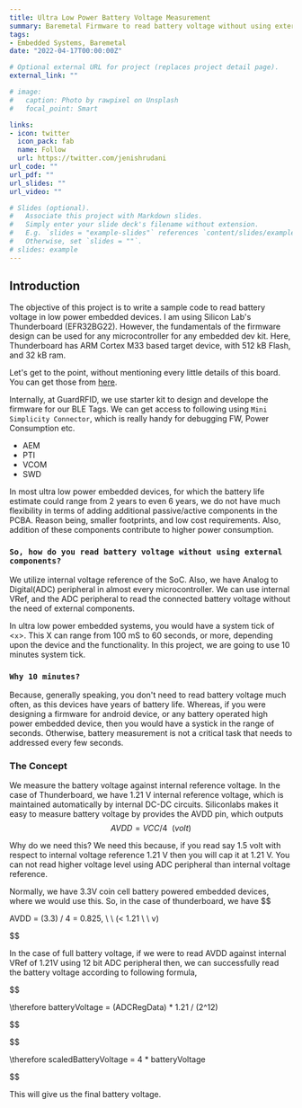 ```yaml
---
title: Ultra Low Power Battery Voltage Measurement
summary: Baremetal Firmware to read battery voltage without using external components, with ultra low power design
tags:
- Embedded Systems, Baremetal
date: "2022-04-17T00:00:00Z"

# Optional external URL for project (replaces project detail page).
external_link: ""

# image:
#   caption: Photo by rawpixel on Unsplash
#   focal_point: Smart

links:
- icon: twitter
  icon_pack: fab
  name: Follow
  url: https://twitter.com/jenishrudani
url_code: ""
url_pdf: ""
url_slides: ""
url_video: ""

# Slides (optional).
#   Associate this project with Markdown slides.
#   Simply enter your slide deck's filename without extension.
#   E.g. `slides = "example-slides"` references `content/slides/example-slides.md`.
#   Otherwise, set `slides = ""`.
# slides: example
---
```


## Introduction

The objective of this project is to write a sample code to read battery voltage in low power embedded devices. I am using Silicon Lab's Thunderboard (EFR32BG22). However, the fundamentals of the firmware design can be used for any microcontroller for any embedded dev kit. Here, Thunderboard has ARM Cortex M33 based target device, with 512 kB Flash, and 32 kB ram. 

Let's get to the point, without mentioning every little details of this board. You can get those from [here](https://www.silabs.com/development-tools/thunderboard/thunderboard-bg22-kit).

Internally, at GuardRFID, we use starter kit to design and develope the firmware for our BLE Tags. We can get access to following using `Mini Simplicity Connector`, which is really handy for debugging FW, Power Consumption etc.
- AEM
- PTI
- VCOM
- SWD

In most ultra low power embedded devices, for which the battery life estimate could range from 2 years to even 6 years, we do not have much flexibility in terms of adding additional passive/active components in the PCBA. Reason being, smaller footprints, and low cost requirements. Also, addition of these components contribute to higher power consumption. 

### `So, how do you read battery voltage without using external components?`

We utilize internal voltage reference of the SoC. Also, we have Analog to Digital(ADC) peripheral in almost every microcontroller. We can use internal VRef, and the ADC peripheral to read the connected battery voltage without the need of external components.

In ultra low power embedded systems, you would have a system tick of <`x`>. This X can range from 100 mS to 60 seconds, or more, depending upon the device and the functionality. In this project, we are going to use 10 minutes system tick. 

### `Why 10 minutes?` 

Because, generally speaking, you don't need to read battery voltage much often, as this devices have years of battery life. Whereas, if you were designing a firmware for android device, or any battery operated high power embedded device, then you would have a systick in the range of seconds. Otherwise, battery measurement is not a critical task that needs to addressed every few seconds. 

### The Concept

We measure the battery voltage against internal reference voltage. In the case of Thunderboard, we have 1.21 V internal reference voltage, which is maintained automatically by internal DC-DC circuits. Siliconlabs makes it easy to measure battery voltage by provides the AVDD pin, which outputs
$$
AVDD = VCC / 4 \ \ (volt)
$$

Why do we need this? We need this because, if you read say 1.5 volt with respect to internal voltage reference 1.21 V then you will cap it at 1.21 V. You can not read higher voltage level using ADC peripheral than internal voltage reference. 

Normally, we have 3.3V coin cell battery powered embedded devices, where we would use this. So, in the case of thunderboard, we have 
$$

AVDD = (3.3) / 4 = 0.825, \ \ (< 1.21 \ \ v)

$$

In the case of full battery voltage, if we were to read AVDD against internal VRef of 1.21V using 12 bit ADC peripheral then, we can successfully read the battery voltage according to following formula,

$$

\therefore batteryVoltage = (ADCRegData) * 1.21 / (2^12)

$$

$$

\therefore scaledBatteryVoltage = 4 * batteryVoltage

$$

This will give us the final battery voltage.
